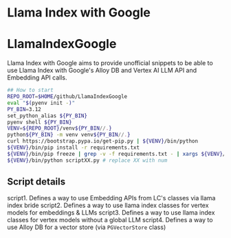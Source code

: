 # Llama Index with Google

# LlamaIndexGoogle
Llama Index with Google aims to provide unofficial snippets to be able to use Llama Index with Google's Alloy DB and Vertex AI LLM API and Embedding API calls.

```sh
## How to start
REPO_ROOT=$HOME/github/LlamaIndexGoogle
eval "$(pyenv init -)"
PY_BIN=3.12
set_python_alias ${PY_BIN}
pyenv shell ${PY_BIN}
VENV=${REPO_ROOT}/venv${PY_BIN//.}
python${PY_BIN} -m venv venv${PY_BIN//.}
curl https://bootstrap.pypa.io/get-pip.py | ${VENV}/bin/python
${VENV}/bin/pip install -r requirements.txt
${VENV}/bin/pip freeze | grep -v -f requirements.txt - | xargs ${VENV}/bin/pip uninstall -y
${VENV}/bin/python scriptXX.py # replace XX with num
```

## Script details

script1. Defines a way to use Embedding APIs from LC's classes via llama index bride
script2. Defines a way to use llama index classes for vertex models for embeddings & LLMs
script3. Defines a way to use llama index classes for vertex models without a global LLM
script4. Defines a way to use Alloy DB for a vector store (via `PGVectorStore` class)

